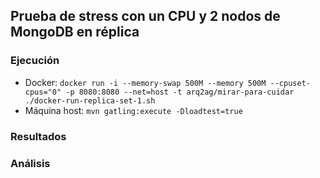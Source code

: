 ## Prueba de stress con un CPU y 2 nodos de MongoDB en réplica

### Ejecución

* Docker: `docker run -i --memory-swap 500M --memory 500M --cpuset-cpus="0" -p 8080:8080 --net=host -t arq2ag/mirar-para-cuidar ./docker-run-replica-set-1.sh`
* Máquina host: `mvn gatling:execute -Dloadtest=true`

### Resultados

### Análisis
